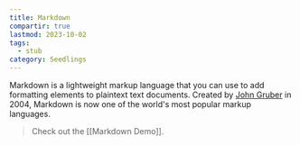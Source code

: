 ```yaml
---
title: Markdown
compartir: true
lastmod: 2023-10-02
tags:
  - stub
category: Seedlings
---
```


Markdown is a lightweight markup language that you can use to add formatting elements to plaintext text documents. Created by [John Gruber](https://daringfireball.net/projects/markdown/) in 2004, Markdown is now one of the world's most popular markup languages.

> Check out the [[Markdown Demo]].
